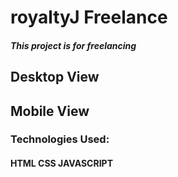 # royaltyJ Freelance
##### This project is for freelancing

## Desktop View

## Mobile View


### Technologies Used:
#### HTML CSS JAVASCRIPT

